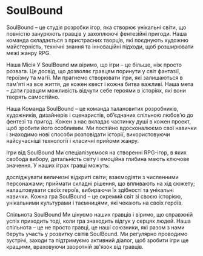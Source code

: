 # SoulBound

SoulBound – це студія розробки ігор, яка створює унікальні світи, що повністю занурюють гравців у захоплюючі фентезійні пригоди. 
Наша команда складається з пристрасних творців, які поєднують художню майстерність, технічні знання та інноваційні підходи, щоб розширювати межі жанру RPG.

Наша Місія
У SoulBound ми віримо, що ігри – це більше, ніж просто розвага. Це досвід, що дозволяє гравцям поринути у світ фантазії, героїзму та магії.
Ми прагнемо створювати ігри, які залишаються в пам'яті на все життя, де кожен квест і кожна битва важливі. Наша мета – дати гравцям можливість відчути себе героями в історіях,
які вони творять самостійно.

Наша Команда
SoulBound – це команда талановитих розробників, художників, дизайнерів і сценаристів, об’єднаних спільною любов’ю до фентезі та пригод.
Кожен з нас вкладає частинку душі в кожен проект, щоб зробити його особливим. Ми постійно вдосконалюємо свої навички і знаходимо нові способи розповідати історії,
використовуючи найсучасніші технології і класичні прийоми жанру.

Ігри від SoulBound
Ми спеціалізуємося на створенні RPG-ігор, в яких свобода вибору, детальність світу і емоційна глибина мають ключове значення.
У наших іграх гравці можуть:

досліджувати величезні відкриті світи;
взаємодіяти з численними персонажами;
приймати складні рішення, що впливають на хід сюжету;
налаштовувати своїх героїв, вибираючи їх здібності та унікальні навички.
Кожна гра SoulBound – це окремий світ зі своєю історією, унікальними культурами і таємницями, які чекають на своїх героїв.

Спільнота SoulBound
Ми цінуємо наших гравців і віримо, що справжній успіх приходить тоді, коли гра знаходить відгук у серцях людей.
Наша спільнота – це не просто гравці, це наші союзники, які разом з нами беруть участь у розвитку світів SoulBound.
Ми регулярно проводимо зустрічі, заходи та підтримуємо активний діалог, щоб зробити ігри ще кращими, враховуючи зворотній зв'язок від гравців.
